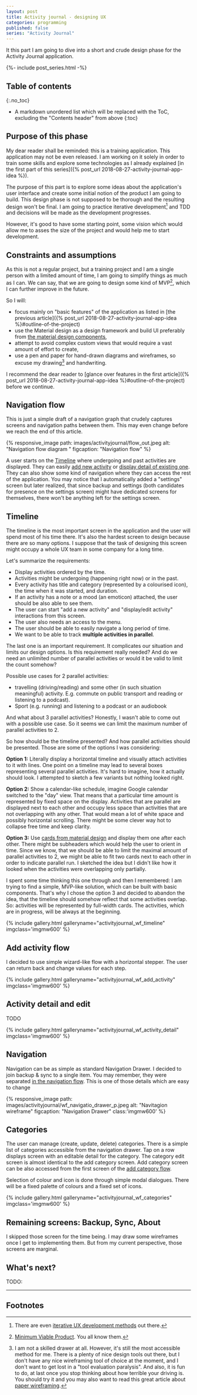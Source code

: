 ```yaml
---
layout: post
title: Activity journal - designing UX
categories: programming
published: false
series: "Activity Journal"
---
```


It this part I am going to dive into a short and crude design phase for the Activity Journal application.

<!--more-->

{%- include post_series.html -%}

## Table of contents
{:.no_toc}

* A markdown unordered list which will be replaced with the ToC, excluding the "Contents header" from above
{:toc}


## Purpose of this phase

My dear reader shall be reminded: this is a training application. This application may not be even released. I am working on it solely in order to train some skills and explore some technologies as I already explained [in the first part of this series]({% post_url 2018-08-27-activity-journal-app-idea %}). 

The purpose of this part is to explore some ideas about the application's user interface and create some initial notion of the product I am going to build. This design phase is not supposed to be thorough and the resulting design won't be final. I am going to practice iterative development[^1] and TDD and decisions will be made as the development progresses. 

However, it's good to have some starting point, some vision which would allow me to asses the size of the project and would help me to start development.

## Constraints and assumptions

As this is not a regular project, but a training project and I am a single person with a limited amount of time, I am going to simplify things as much as I can. We can say, that we are going to design some kind of MVP[^2], which I can further improve in the future.

So I will:

- focus mainly on "basic features" of the application as listed in [the previous article]({% post_url 2018-08-27-activity-journal-app-idea %}#outline-of-the-project)
- use the Material design as a design framework and build UI preferably from [the material design components](https://material.io/design/),
- attempt to avoid complex custom views that would require a vast amount of effort to create,
- use a pen and paper for hand-drawn diagrams and wireframes, so excuse my drawing[^3] and handwriting.


I recommend the dear reader to [glance over features in the first article]({% post_url 2018-08-27-activity-journal-app-idea %}#outline-of-the-project) before we continue. 

## Navigation flow

This is just a simple draft of a navigation graph that crudely captures screens and navigation paths between them. This may even change before we reach the end of this article.

{% responsive_image path: images/activityjournal/flow_out.jpeg alt: "Navigation flow diagram " figcaption: "Navigation flow"  %}

A user starts on the [Timeline](#timeline) where undergoing and past activities are displayed. They can easily [add new activity](#add-activity-flow) or [display detail of existing one](#activity-detail). They can also show some kind of navigation where they can access the rest of the application. You may notice that I automatically added a "settings" screen but later realized, that since backup and settings (both candidates for presence on the settings screen) might have dedicated screens for themselves, there won't be anything left for the settings screen.

## Timeline

The timeline is the most important screen in the application and the user will spend most of his time there. It's also the hardest screen to design because there are so many options. I suppose that the task of designing this screen might occupy a whole UX team in some company for a long time.

Let's summarize the requirements:

- Display activities ordered by the time.
- Activities might be undergoing (happening right now) or in the past.
- Every activity has title and category (represented by a colourised icon), the time when it was started, and duration.
- If an activity has a note or a mood (an emoticon) attached, the user should be also able to see them.
- The user can start "add a new activity" and "display/edit activity" interactions from this screen.
- The user also needs an access to the menu.
- The user should be able to easily navigate a long period of time.
- We want to be able to track **multiple activities in parallel**.


The last one is an important requirement. It complicates our situation and limits our design options. Is this requirement really needed? And do we need an unlimited number of parallel activities or would it be valid to limit the count somehow?

Possible use cases for 2 parallel activities:

- travelling (driving/reading) and some other (in such situation meaningful) activity. E.g. commute on public transport and reading or listening to a podcast).
- Sport (e.g. running) and listening to a podcast or an audiobook

And what about 3 parallel activities? Honestly, I wasn't able to come out with a possible use case. So it seems we can limit the maximum number of parallel activities to 2.

So how should be the timeline presented? And how parallel activities should be presented. Those are some of the options I was considering:

**Option 1:** Literally display a horizontal timeline and visually attach activities to it with lines. One point on a timeline may lead to several boxes representing several parallel activities. It's hard to imagine, how it actually should look. I attempted to sketch a few variants but nothing looked right.

**Option 2:** Show a calendar-like schedule, imagine Google calendar switched to the "day" view. That means that a particular time amount is represented by fixed space on the display. Activities that are parallel are displayed next to each other and occupy less space than activities that are not overlapping with any other. That would mean a lot of white space and possibly horizontal scrolling. There might be some clever way hot to collapse free time and keep clarity. 

**Option 3:** Use [cards from material design](https://material.io/design/components/cards.html) and display them one after each other. There might be subheaders which would help the user to orient in time. Since we know, that we should be able to limit the maximal amount of parallel activities to 2, we might be able to fit two cards next to each other in order to indicate parallel run. I sketched the idea but I didn't like how it looked when the activities were overlapping only partially.

I spent some time thinking this one through and then I remembered: I am trying to find a simple, MVP-like solution, which can be built with basic components. That's why I chose the option 3 and decided to abandon the idea, that the timeline should somehow reflect that some activities overlap. So: activities will be represented by full-width cards. The activities, which are in progress, will be always at the beginning.


{% include gallery.html galleryname="activityjournal_wf_timeline" imgclass='imgmw600' %}

## Add activity flow

I decided to use simple wizard-like flow with a horizontal stepper. The user can return back and change values for each step. 


{% include gallery.html galleryname="activityjournal_wf_add_activity" imgclass='imgmw600' %}


## Activity detail and edit

TODO

{% include gallery.html galleryname="activityjournal_wf_activity_detail" imgclass='imgmw600' %}




## Navigation

Navigation can be as simple as standard Navigation Drawer. I decided to join backup & sync to a single item. You may remember, they were separated [in the navigation flow](#navigation-flow). This is one of those details which are easy to change 

{% responsive_image path: images/activityjournal/wf_navigatio_drawer_p.jpeg alt: "Navitagion wireframe" figcaption: "Navigation Drawer" class:'imgmw600' %}


## Categories

The user can manage (create, update, delete) categories. There is a simple list of categories accessible from the navigation drawer. Tap on a row displays screen with an editable detail for the category. The category edit screen is almost identical to the add category screen. Add category screen can be also accessed from the first screen of the [add category flow](#add-activity-flow).

Selection of colour and icon is done through simple modal dialogues. There will be a fixed palette of colours and a fixed set of icons.


{% include gallery.html galleryname="activityjournal_wf_categories" imgclass='imgmw600' %}

## Remaining screens: Backup, Sync, About

I skipped those screen for the time being. I may draw some wireframes once I get to implementing them. But from my current perspective, those screens are marginal.

## What's next?

TODO:

----
## Footnotes

[^1]: There are even [iterative UX development methods](https://designsprintkit.withgoogle.com) out there. 
[^2]: [Minimum Viable Product](https://en.wikipedia.org/wiki/Minimum_viable_product). You all know them.
[^3]: I am not a skilled drawer at all. However, it's still the most accessible method for me. There is a plenty of nice design tools out there, but I don't have any nice wireframing tool of choice at the moment, and I don't want to get lost in a "tool evaluation paralysis". And also, it is fun to do, at last once you stop thinking about how terrible your driving is. You should try it and you may also want to read this great article about [paper wireframing](https://blog.prototypr.io/how-paper-wireframing-will-make-you-a-better-designer-5a57db8dca13).